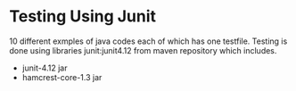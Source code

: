# Testing Using Junit

10 different exmples of java codes each of which has one testfile.
Testing is done using libraries junit:junit4.12 from maven repository which includes.

* junit-4.12 jar
* hamcrest-core-1.3 jar

